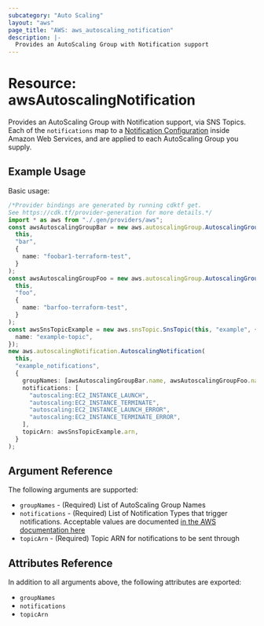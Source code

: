 ```yaml
---
subcategory: "Auto Scaling"
layout: "aws"
page_title: "AWS: aws_autoscaling_notification"
description: |-
  Provides an AutoScaling Group with Notification support
---
```


# Resource: awsAutoscalingNotification

Provides an AutoScaling Group with Notification support, via SNS Topics. Each of
the `notifications` map to a [Notification Configuration][2] inside Amazon Web
Services, and are applied to each AutoScaling Group you supply.

## Example Usage

Basic usage:

```typescript
/*Provider bindings are generated by running cdktf get.
See https://cdk.tf/provider-generation for more details.*/
import * as aws from "./.gen/providers/aws";
const awsAutoscalingGroupBar = new aws.autoscalingGroup.AutoscalingGroup(
  this,
  "bar",
  {
    name: "foobar1-terraform-test",
  }
);
const awsAutoscalingGroupFoo = new aws.autoscalingGroup.AutoscalingGroup(
  this,
  "foo",
  {
    name: "barfoo-terraform-test",
  }
);
const awsSnsTopicExample = new aws.snsTopic.SnsTopic(this, "example", {
  name: "example-topic",
});
new aws.autoscalingNotification.AutoscalingNotification(
  this,
  "example_notifications",
  {
    groupNames: [awsAutoscalingGroupBar.name, awsAutoscalingGroupFoo.name],
    notifications: [
      "autoscaling:EC2_INSTANCE_LAUNCH",
      "autoscaling:EC2_INSTANCE_TERMINATE",
      "autoscaling:EC2_INSTANCE_LAUNCH_ERROR",
      "autoscaling:EC2_INSTANCE_TERMINATE_ERROR",
    ],
    topicArn: awsSnsTopicExample.arn,
  }
);

```

## Argument Reference

The following arguments are supported:

* `groupNames` - (Required) List of AutoScaling Group Names
* `notifications` - (Required) List of Notification Types that trigger
  notifications. Acceptable values are documented [in the AWS documentation here][1]
* `topicArn` - (Required) Topic ARN for notifications to be sent through

## Attributes Reference

In addition to all arguments above, the following attributes are exported:

* `groupNames`
* `notifications`
* `topicArn`

[1]: https://docs.aws.amazon.com/AutoScaling/latest/APIReference/API_NotificationConfiguration.html

[2]: https://docs.aws.amazon.com/AutoScaling/latest/APIReference/API_DescribeNotificationConfigurations.html
